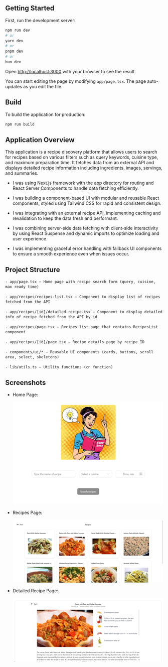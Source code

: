 ## Getting Started

First, run the development server:

```bash
npm run dev
# or
yarn dev
# or
pnpm dev
# or
bun dev
```

Open [http://localhost:3000](http://localhost:3000) with your browser to see the result.

You can start editing the page by modifying `app/page.tsx`. The page auto-updates as you edit the file.

## Build

To build the application for production:

```bash
npm run build
```

## Application Overview

This application is a recipe discovery platform that allows users to search for recipes based on various filters
such as query keywords, cuisine type, and maximum preparation time. It fetches data from an external API and displays detailed recipe information including ingredients, images, servings, and summaries.

- I was using Next.js framework with the app directory for routing and React Server Components to handle data fetching efficiently.

- I was building a component-based UI with modular and reusable React components, styled using Tailwind CSS for rapid and consistent design.

- I was integrating with an external recipe API, implementing caching and revalidation to keep the data fresh and performant.

- I was combining server-side data fetching with client-side interactivity by using React Suspense and dynamic imports to optimize loading and user experience.

- I was implementing graceful error handling with fallback UI components to ensure a smooth experience even when issues occur.

## Project Structure

    - app/page.tsx — Home page with recipe search form (query, cuisine, max ready time)

    - app/recipes/recipes-list.tsx — Component to display list of recipes fetched from the API

    - app/recipes/[id]/detailed-recipe.tsx — Component to display detailed info of recipe fetched from the API by id

    - app/recipes/page.tsx — Recipes list page that contains RecipesList component

    - app/recipes/[id]/page.tsx — Recipe details page by recipe ID

    - components/ui/* — Reusable UI components (cards, buttons, scroll area, select, skeletons)

    - lib/utils.ts — Utility functions (cn function)

## Screenshots

- Home Page:

  ![alt text]({B39225F1-7DC2-4EBF-9508-FD5899444FC1}.png)

- Recipes Page:

  ![alt text]({4A9F7515-218D-42FA-BDBB-B9365704DDE6}.png)

- Detailed Recipe Page:

  ![alt text]({8CD684E6-54A3-40D2-A419-50EAF8F7224E}.png)
